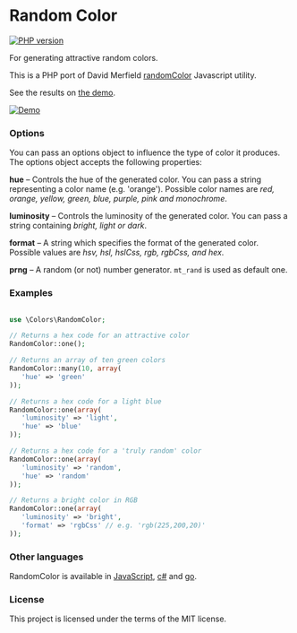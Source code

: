 # Random Color

[![PHP version](https://badge.fury.io/ph/mistic100%2Frandomcolor.svg)](http://badge.fury.io/ph/mistic100%2Frandomcolor)

For generating attractive random colors. 

This is a PHP port of David Merfield [randomColor](https://github.com/davidmerfield/randomColor) Javascript utility.

See the results on [the demo](http://www.strangeplanet.fr/work/RandomColor.php).

[![Demo](http://llllll.li/randomColor/repo_demo.gif)](http://www.strangeplanet.fr/work/RandomColor.php)

### Options

You can pass an options object to influence the type of color it produces. The options object accepts the following properties:

**hue** – Controls the hue of the generated color. You can pass a string representing a color name (e.g. 'orange'). Possible color names are *red, orange, yellow, green, blue, purple, pink and monochrome*.

**luminosity** – Controls the luminosity of the generated color. You can pass a string containing *bright, light or dark*.

**format** – A string which specifies the format of the generated color. Possible values are *hsv, hsl, hslCss, rgb, rgbCss, and hex*.

**prng** – A random (or not) number generator. `mt_rand` is used as default one.

### Examples

```php

use \Colors\RandomColor;

// Returns a hex code for an attractive color
RandomColor::one(); 

// Returns an array of ten green colors
RandomColor::many(10, array(
   'hue' => 'green'
));

// Returns a hex code for a light blue
RandomColor::one(array(
   'luminosity' => 'light',
   'hue' => 'blue'
));

// Returns a hex code for a 'truly random' color
RandomColor::one(array(
   'luminosity' => 'random',
   'hue' => 'random'
));

// Returns a bright color in RGB
RandomColor::one(array(
   'luminosity' => 'bright',
   'format' => 'rgbCss' // e.g. 'rgb(225,200,20)'
));
```

### Other languages

RandomColor is available in [JavaScript](https://github.com/davidmerfield/randomColor), [c#](https://github.com/nathanpjones/randomColorSharped) and [go](https://github.com/hansrodtang/randomcolor).

### License

This project is licensed under the terms of the MIT license.
